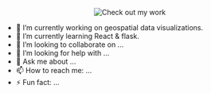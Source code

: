 <div align="center">

![Check out my work](https://i.ibb.co/ggC7CMy/gissella-Montenegro.png)
</div>

<!--  <a href="https://imgbb.com/"><img src="https://i.ibb.co/ggC7CMy/gissella-Montenegro.png" alt="gissella-Montenegro" border="0" class="center"></a> -->


- 🔭 I’m currently working on geospatial data visualizations.
- 🌱 I’m currently learning React & flask.
- 👯 I’m looking to collaborate on ...
- 🤔 I’m looking for help with ...
- 💬 Ask me about ...
- 📫 How to reach me: ...
- ⚡ Fun fact: ...

